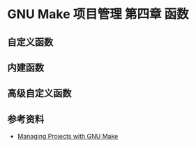 # GNU Make 项目管理 第四章 函数

[annotation]: <id> (5da99167-4190-4f8d-a34f-b7f88187106b)
[annotation]: <status> (protect)
[annotation]: <create_time> (2021-04-18 19:15:49)
[annotation]: <category> (计算机技术)
[annotation]: <tags> (Make|Makefile|GNU)
[annotation]: <topic> (GNU Make项目管理)
[annotation]: <index> (4)
[annotation]: <comments> (true)
[annotation]: <url> (http://blog.ccyg.studio/article/5da99167-4190-4f8d-a34f-b7f88187106b)

## 自定义函数

## 内建函数

## 高级自定义函数

## 参考资料

- [Managing Projects with GNU Make](https://book.douban.com/subject/1850994/)